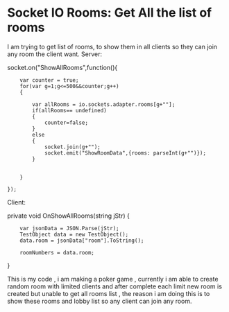 
# Socket IO Rooms: Get All the list of rooms

I am trying to get list of rooms, to show them in all clients so they can join any room the client want.
Server:



socket.on("ShowAllRooms",function(){

        var counter = true;
        for(var g=1;g<=500&&counter;g++)
        {
            
            var allRooms = io.sockets.adapter.rooms[g+""];
            if(allRooms== undefined)
            {
                counter=false;
            }
            else
            {               
                socket.join(g+"");
                socket.emit("ShowRoomData",{rooms: parseInt(g+"")});
            }

            
        }

    });


Client:

  private void OnShowAllRooms(string jStr)
    {
        
        var jsonData = JSON.Parse(jStr);
        TestObject data = new TestObject();
        data.room = jsonData["room"].ToString();        
        
        roomNumbers = data.room;

}




This is my code , i am making a poker game , currently i am able to create random room with limited clients and after complete each limit new room is created but unable to get all rooms list ,
the reason i am doing this is to show these rooms and lobby list so any client can join any room.

        